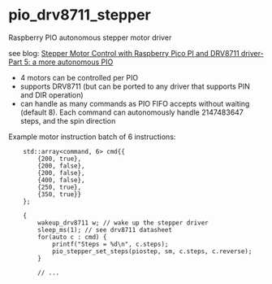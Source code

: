 # pio_drv8711_stepper
Raspberry PIO autonomous stepper motor driver

see blog: [Stepper Motor Control with Raspberry Pico PI and DRV8711 driver- Part 5: a more autonomous PIO](https://community.element14.com/products/raspberry-pi/b/blog/posts/stepper-motor-control-with-raspberry-pico-pi-and-drv8711-driver--part-5-a-more-autonomous-pio)  

- 4 motors can be controlled per PIO
- supports DRV8711 (but can be ported to any driver that supports PIN and DIR operation)
- can handle as many commands as PIO FIFO accepts without waiting (default 8). Each command can autonomously handle 2147483647 steps, and the spin direction

Example motor instruction batch of 6 instructions:  
```
    std::array<command, 6> cmd{{
        {200, true}, 
        {200, false},
        {200, false},
        {400, false},
        {250, true},
        {350, true}}
    };

    {
        wakeup_drv8711 w; // wake up the stepper driver
        sleep_ms(1); // see drv8711 datasheet
        for(auto c : cmd) {
            printf("Steps = %d\n", c.steps);
            pio_stepper_set_steps(piostep, sm, c.steps, c.reverse);
        }

        // ...
```